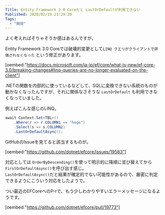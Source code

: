 ```yaml
---
Title: Entity Framework 3.0 Coreだと LastOrDefaultが利用できない
Published: 2020/02/19 21:29:20
Tags:
  - "開発"
---
```

よく考えればそりゃそうか感はあるんですが。  

Entity Framework 3.0 Coreでは破壊的変更として`LINQ クエリがクライアントで評価されなくなった` という修正があります。  



[oembed:"https://docs.microsoft.com/ja-jp/ef/core/what-is-new/ef-core-3.0/breaking-changes#linq-queries-are-no-longer-evaluated-on-the-client"]



.NETの関数を内部的に使っているなどして、SQLに変換できない系統のものが動かなくなったんですが、それに関係なさそうな `LastOrDefault` も利用できなくなっていました。  

例えばこんな感じのLINQ。  

```csharp
await Context.Set<TBL>()  
    .Where(r => r.COLUMN1 == "hoge")  
    .Select(s => s.COLUMN2)  
    .LastOrDefaultAsync();  
```

GitHubのIssueを見てると該当するものが。  

[oembed:"https://github.com/dotnet/efcore/issues/19583"]

対応としては `OrderByDescending()`を使って明示的に降順に並び替えてから`FirstOrDefaultAsync()`を呼び出す感じ。  
`LastOrDefaultAsync()`だと結果が確定的でない可能性があるので、厳密に判定できるようにこういう対応をしたようで。  

つい最近のEFCoreへのP-rで、もう少しわかりやすいエラーメッセージになるようです。  

[oembed:"https://github.com/dotnet/efcore/pull/19773"]

